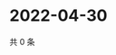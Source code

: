# 2022-04-30

共 0 条

<!-- BEGIN WEIBO -->
<!-- 最后更新时间 Sat Apr 30 2022 16:05:32 GMT+0800 (China Standard Time) -->

<!-- END WEIBO -->
